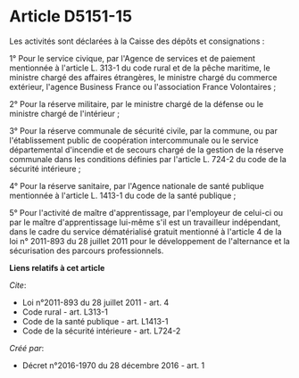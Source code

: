 # Article D5151-15

Les activités sont déclarées à la Caisse des dépôts et consignations : 

1° Pour le service civique, par l'Agence de services et de paiement mentionnée à l'article L. 313-1 du code rural et de la
pêche maritime, le ministre chargé des affaires étrangères, le ministre chargé du commerce extérieur, l'agence Business
France ou l'association France Volontaires ; 

2° Pour la réserve militaire, par le ministre chargé de la défense ou le ministre chargé de l'intérieur ; 

3° Pour la réserve communale de sécurité civile, par la commune, ou par l'établissement public de coopération intercommunale
ou le service départemental d'incendie et de secours chargé de la gestion de la réserve communale dans les conditions
définies par l'article L. 724-2 du code de la sécurité intérieure ; 

4° Pour la réserve sanitaire, par l'Agence nationale de santé publique mentionnée à l'article L. 1413-1 du code de la santé
publique ; 

5° Pour l'activité de maître d'apprentissage, par l'employeur de celui-ci ou par le maître d'apprentissage lui-même s'il est
un travailleur indépendant, dans le cadre du service dématérialisé gratuit mentionné à l'article 4 de la loi n° 2011-893 du
28 juillet 2011 pour le développement de l'alternance et la sécurisation des parcours professionnels.

**Liens relatifs à cet article**

_Cite_:

  - Loi n°2011-893 du 28 juillet 2011 - art. 4
  - Code rural - art. L313-1
  - Code de la santé publique - art. L1413-1
  - Code de la sécurité intérieure - art. L724-2

_Créé par_:

  - Décret n°2016-1970 du 28 décembre 2016 - art. 1

